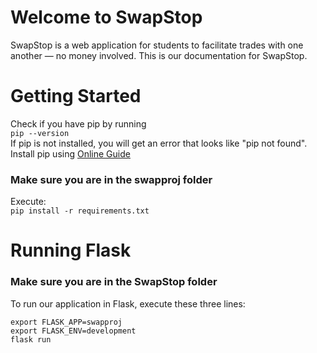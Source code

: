 # Welcome to SwapStop

SwapStop is a web application for students to facilitate trades with one another — no money involved. This is our documentation for SwapStop.

# Getting Started

Check if you have pip by running <br/>
`pip --version` <br/>
If pip is not installed, you will get an error that looks like "pip not found". Install pip using [Online Guide](https://www.geeksforgeeks.org/download-and-install-pip-latest-version/) <br/>

### Make sure you are in the swapproj folder

Execute: <br/>
`pip install -r requirements.txt`

# Running Flask

### Make sure you are in the SwapStop folder

To run our application in Flask, execute these three lines: <br/>

`export FLASK_APP=swapproj` <br/>
`export FLASK_ENV=development` <br/>
`flask run`